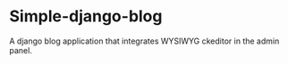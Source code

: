 # Simple-django-blog
A django blog application that integrates WYSIWYG ckeditor in the admin panel.
